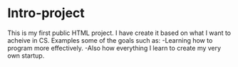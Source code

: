 # Intro-project
This is my first public HTML project.
I have create it based on what I want to acheive in CS.
Examples some of the goals such as:
-Learning how to program more effectively.
-Also how everything I learn to create my very own startup.
